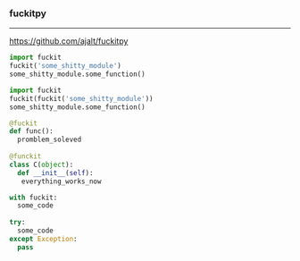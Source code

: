 ### fuckitpy
---
https://github.com/ajalt/fuckitpy

```py 
import fuckit
fuckit('some_shitty_module')
some_shitty_module.some_function()

import fuckit
fuckit(fuckit('some_shitty_module'))
some_shitty_module.some_function()

@fuckit
def func():
  promblem_soleved
  
@funckit
class C(object):
  def __init__(self):
   everything_works_now

with fuckit:
  some_code
  
try:
  some_code
except Exception:
  pass
```

```
```

```
```

